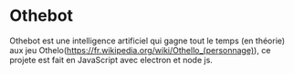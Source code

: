 # Othebot
Othebot est une intelligence artificiel qui gagne tout le temps (en théorie) aux jeu Othelo(https://fr.wikipedia.org/wiki/Othello_(personnage)), ce projete est fait en JavaScript avec electron et node js.
